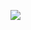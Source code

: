 ![](https://www.google.com/imgres?q=image&imgurl=https%3A%2F%2Fimages.ctfassets.net%2Fhrltx12pl8hq%2F28ECAQiPJZ78hxatLTa7Ts%2F2f695d869736ae3b0de3e56ceaca3958%2Ffree-nature-images.jpg%3Ffit%3Dfill%26w%3D1200%26h%3D630&imgrefurl=https%3A%2F%2Fwww.shutterstock.com%2Fdiscover%2Ffree-nature-images&docid=uEeA4F2Pf5UbvM&tbnid=0E5dDA82VanW3M&vet=12ahUKEwjM0bOYsP6GAxVlcaQEHb9xDVAQM3oECH8QAA..i&w=1200&h=630&hcb=2&ved=2ahUKEwjM0bOYsP6GAxVlcaQEHb9xDVAQM3oECH8QAA)
